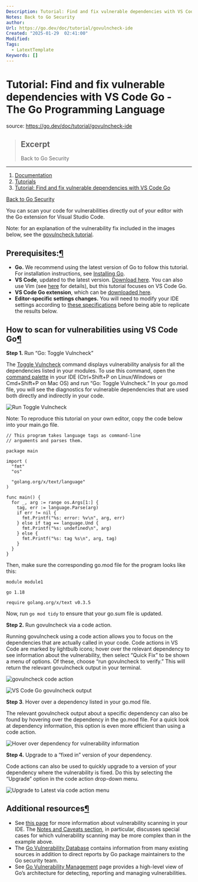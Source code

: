 ```yaml
---
Description: Tutorial: Find and fix vulnerable dependencies with VS Code Go - The Go Programming Language
Notes: Back to Go Security
author: 
Url: https://go.dev/doc/tutorial/govulncheck-ide
Created: "2025-01-29  02:41:00"
Modified: 
Tags:
  - LatextTemplate
Keywords: []
---
```


# Tutorial: Find and fix vulnerable dependencies with VS Code Go - The Go Programming Language

source: https://go.dev/doc/tutorial/govulncheck-ide

> ## Excerpt
> Back to Go Security

---
1.  [Documentation](https://go.dev/doc/)
2.  [Tutorials](https://go.dev/doc/tutorial/)
3.  [Tutorial: Find and fix vulnerable dependencies with VS Code Go](https://go.dev/doc/tutorial/govulncheck-ide)

[Back to Go Security](https://go.dev/security)

You can scan your code for vulnerabilities directly out of your editor with the Go extension for Visual Studio Code.

Note: for an explanation of the vulnerability fix included in the images below, see the [govulncheck tutorial](https://go.dev/doc/tutorial/govulncheck).

## Prerequisites:[¶](https://go.dev/doc/tutorial/govulncheck-ide#prerequisites)

-   **Go.** We recommend using the latest version of Go to follow this tutorial. For installation instructions, see [Installing Go](https://go.dev/doc/install).
-   **VS Code**, updated to the latest version. [Download here](https://code.visualstudio.com/). You can also use Vim (see [here](https://go.dev/security/vuln/editor#editor-specific-instructions) for details), but this tutorial focuses on VS Code Go.
-   **VS Code Go extension**, which can be [downloaded here](https://marketplace.visualstudio.com/items?itemName=golang.go).
-   **Editor-specific settings changes.** You will need to modify your IDE settings according to [these specifications](https://go.dev/security/vuln/editor#editor-specific-instructions) before being able to replicate the results below.

## How to scan for vulnerabilities using VS Code Go[¶](https://go.dev/doc/tutorial/govulncheck-ide#how-to-scan-for-vulnerabilities-using-vs-code-go)

**Step 1.** Run “Go: Toggle Vulncheck”

The [Toggle Vulncheck](https://github.com/golang/vscode-go/wiki/Commands#go-toggle-vulncheck) command displays vulnerability analysis for all the dependencies listed in your modules. To use this command, open the [command palette](https://code.visualstudio.com/docs/getstarted/userinterface#_command-palette) in your IDE (Ctrl+Shift+P on Linux/Windows or Cmd+Shift+P on Mac OS) and run “Go: Toggle Vulncheck.” In your go.mod file, you will see the diagnostics for vulnerable dependencies that are used both directly and indirectly in your code.

![Run Toggle Vulncheck](https://go.dev/doc/tutorial/editor_tutorial_1.png)

Note: To reproduce this tutorial on your own editor, copy the code below into your main.go file.

```
// This program takes language tags as command-line
// arguments and parses them.

package main

import (
  "fmt"
  "os"

  "golang.org/x/text/language"
)

func main() {
  for _, arg := range os.Args[1:] {
    tag, err := language.Parse(arg)
    if err != nil {
      fmt.Printf("%s: error: %v\n", arg, err)
    } else if tag == language.Und {
      fmt.Printf("%s: undefined\n", arg)
    } else {
      fmt.Printf("%s: tag %s\n", arg, tag)
    }
  }
}
```

Then, make sure the corresponding go.mod file for the program looks like this:

```
module module1

go 1.18

require golang.org/x/text v0.3.5
```

Now, run `go mod tidy` to ensure that your go.sum file is updated.

**Step 2.** Run govulncheck via a code action.

Running govulncheck using a code action allows you to focus on the dependencies that are actually called in your code. Code actions in VS Code are marked by lightbulb icons; hover over the relevant dependency to see information about the vulnerability, then select “Quick Fix” to be shown a menu of options. Of these, choose “run govulncheck to verify.” This will return the relevant govulncheck output in your terminal.

![govulncheck code action](https://go.dev/doc/tutorial/editor_tutorial_2.png)

![VS Code Go govulncheck output](https://go.dev/doc/tutorial/editor_tutorial_3.png)

**Step 3**. Hover over a dependency listed in your go.mod file.

The relevant govulncheck output about a specific dependency can also be found by hovering over the dependency in the go.mod file. For a quick look at dependency information, this option is even more efficient than using a code action.

![Hover over dependency for vulnerability information](https://go.dev/doc/tutorial/editor_tutorial_4.png)

**Step 4.** Upgrade to a “fixed in” version of your dependency.

Code actions can also be used to quickly upgrade to a version of your dependency where the vulnerability is fixed. Do this by selecting the “Upgrade” option in the code action drop-down menu.

![Upgrade to Latest via code action menu](https://go.dev/doc/tutorial/editor_tutorial_5.png)

## Additional resources[¶](https://go.dev/doc/tutorial/govulncheck-ide#additional-resources)

-   See [this page](https://go.dev/security/vuln/editor) for more information about vulnerability scanning in your IDE. The [Notes and Caveats section](https://go.dev/security/vuln/editor#notes-and-caveats), in particular, discusses special cases for which vulnerability scanning may be more complex than in the example above.
-   The [Go Vulnerability Database](https://pkg.go.dev/vuln/) contains information from many existing sources in addition to direct reports by Go package maintainers to the Go security team.
-   See [Go Vulnerability Management](https://go.dev/security/vuln/) page provides a high-level view of Go’s architecture for detecting, reporting and managing vulnerabilities.
